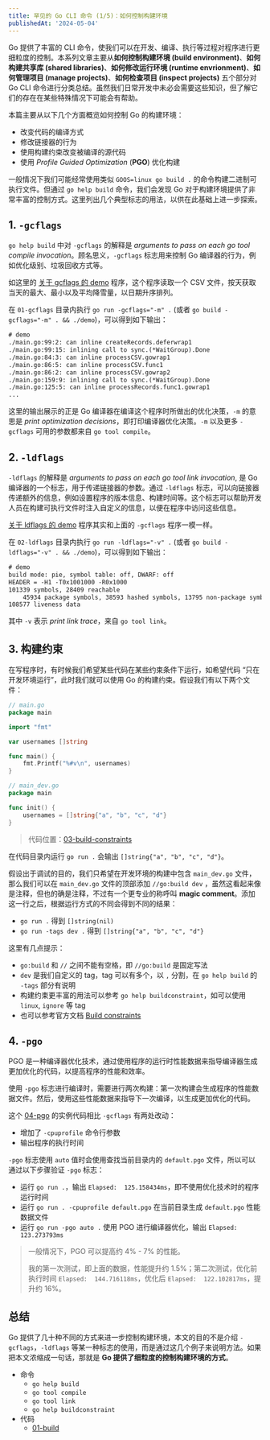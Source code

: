 ```yaml
---
title: 罕见的 Go CLI 命令 (1/5)：如何控制构建环境
publishedAt: '2024-05-04'
---
```


Go 提供了丰富的 CLI 命令，使我们可以在开发、编译、执行等过程对程序进行更细粒度的控制。本系列文章主要从**如何控制构建环境 (build environment)**、**如何构建共享库 (shared libraries)**、**如何修改运行环境 (runtime envrionment)**、**如何管理项目 (manage projects)**、**如何检查项目 (inspect projects)** 五个部分对 Go CLI 命令进行分类总结。虽然我们日常开发中未必会需要这些知识，但了解它们的存在在某些特殊情况下可能会有帮助。

本篇主要从以下几个方面概览如何控制 Go 的构建环境：

- 改变代码的编译方式
- 修改链接器的行为
- 使用构建约束改变被编译的源代码
- 使用 *Profile Guided Optimization* (**PGO**) 优化构建

一般情况下我们可能经常使用类似 `GOOS=linux go build .` 的命令构建二进制可执行文件。但通过 `go help build` 命令，我们会发现 Go 对于构建环境提供了非常丰富的控制方式。这里列出几个典型标志的用法，以供在此基础上进一步探索。

## 1. `-gcflags`

`go help build` 中对 `-gcflags` 的解释是 *arguments to pass on each go tool compile invocation*。顾名思义，`-gcflags` 标志用来控制 Go 编译器的行为，例如优化级别、垃圾回收方式等。

如这里的 [关于 gcflags 的 demo](https://github.com/GaiheiluKamei/notecodes/tree/master/01-go-cli/01-build/01-gcflags) 程序，这个程序读取一个 CSV 文件，按天获取当天的最大、最小以及平均降雪量，以日期升序排列。

在 `01-gcflags` 目录内执行 `go run -gcflags="-m" .` (或者 `go build -gcflags="-m" . && ./demo`)，可以得到如下输出：

```txt
# demo
./main.go:99:2: can inline createRecords.deferwrap1
./main.go:99:15: inlining call to sync.(*WaitGroup).Done
./main.go:84:3: can inline processCSV.gowrap1
./main.go:86:5: can inline processCSV.func1
./main.go:86:2: can inline processCSV.gowrap2
./main.go:159:9: inlining call to sync.(*WaitGroup).Done
./main.go:125:5: can inline processRecords.func1.gowrap1
...
```

这里的输出展示的正是 Go 编译器在编译这个程序时所做出的优化决策，`-m` 的意思是 *print optimization decisions*，即打印编译器优化决策。`-m` 以及更多 `-gcflags` 可用的参数都来自 `go tool compile`。

## 2. `-ldflags`

`-ldflags` 的解释是 *arguments to pass on each go tool link invocation*, 是 Go 编译器的一个标志，用于传递链接器的参数。通过 `-ldflags` 标志，可以向链接器传递额外的信息，例如设置程序的版本信息、构建时间等。这个标志可以帮助开发人员在构建可执行文件时注入自定义的信息，以便在程序中访问这些信息。

[关于 ldflags 的 demo](https://github.com/GaiheiluKamei/notecodes/tree/master/01-go-cli/01-build/02-ldflags) 程序其实和上面的 `-gcflags` 程序一模一样。

在 `02-ldflags` 目录内执行 `go run -ldflags="-v" .` (或者 `go build -ldflags="-v" . && ./demo`)，可以得到如下输出：

```txt
# demo
build mode: pie, symbol table: off, DWARF: off
HEADER = -H1 -T0x1001000 -R0x1000
101339 symbols, 28409 reachable
    45934 package symbols, 38593 hashed symbols, 13795 non-package symbols, 3017 external symbols
108577 liveness data
```

其中 `-v` 表示 *print link trace*，来自 `go tool link`。

## 3. 构建约束

在写程序时，有时候我们希望某些代码在某些约束条件下运行，如希望代码 “只在开发环境运行”，此时我们就可以使用 Go 的构建约束。假设我们有以下两个文件：

```go
// main.go
package main

import "fmt"

var usernames []string

func main() {
    fmt.Printf("%#v\n", usernames)
}

// main_dev.go
package main

func init() {
    usernames = []string{"a", "b", "c", "d"}
}
```

> 代码位置：[03-build-constraints](https://github.com/GaiheiluKamei/notecodes/tree/master/01-go-cli/01-build/03-build-constraints)

在代码目录内运行 `go run .` 会输出 `[]string{"a", "b", "c", "d"}`。

假设出于调试的目的，我们只希望在开发环境的构建中包含 `main_dev.go` 文件，那么我们可以在 `main_dev.go` 文件的顶部添加 `//go:build dev` ，虽然这看起来像是注释，但也的确是注释，不过有一个更专业的称呼叫 **magic comment**。添加这一行之后，根据运行方式的不同会得到不同的结果：

- `go run .` 得到 `[]string(nil)`
- `go run -tags dev .` 得到 `[]string{"a", "b", "c", "d"}`

这里有几点提示：

- `go:build` 和 `//` 之间不能有空格，即 `//go:build` 是固定写法
- `dev` 是我们自定义的 tag，tag 可以有多个，以 `,` 分割，在 `go help build` 的 `-tags` 部分有说明
- 构建约束更丰富的用法可以参考 `go help buildconstraint`，如可以使用 `linux`, `ignore` 等 tag
- 也可以参考官方文档 [Build constraints](https://pkg.go.dev/cmd/go#hdr-Build_constraints)

## 4. `-pgo`

PGO 是一种编译器优化技术，通过使用程序的运行时性能数据来指导编译器生成更加优化的代码，以提高程序的性能和效率。

使用 `-pgo` 标志进行编译时，需要进行两次构建：第一次构建会生成程序的性能数据文件。然后，使用这些性能数据来指导下一次编译，以生成更加优化的代码。

这个 [04-pgo](https://github.com/GaiheiluKamei/notecodes/tree/master/01-go-cli/01-build/04-pgo) 的实例代码相比 `-gcflags` 有两处改动：

- 增加了 `-cpuprofile` 命令行参数
- 输出程序的执行时间

`-pgo` 标志使用 `auto` 值时会使用查找当前目录内的 `default.pgo` 文件，所以可以通过以下步骤验证 `-pgo` 标志：

- 运行 `go run .`，输出 `Elapsed:  125.158434ms`，即不使用优化技术时的程序运行时间
- 运行 `go run . -cpuprofile default.pgo` 在当前目录生成 `default.pgo` 性能数据文件
- 运行 `go run -pgo auto .` 使用 PGO 进行编译器优化，输出 `Elapsed:  123.273793ms`

> 一般情况下，PGO 可以提高约 4% - 7% 的性能。
>
> 我的第一次测试，即上面的数据，性能提升约 1.5%；第二次测试，优化前执行时间 `Elapsed:  144.716118ms`，优化后 `Elapsed:  122.102817ms`，提升约 16%。

## 总结

Go 提供了几十种不同的方式来进一步控制构建环境，本文的目的不是介绍 `-gcflags`，`-ldflags` 等某一种标志的使用，而是通过这几个例子来说明方法。如果把本文浓缩成一句话，那就是 **Go 提供了细粒度的控制构建环境的方式**。

- 命令
  - `go help build`
  - `go tool compile`
  - `go tool link`
  - `go help buildconstraint`
- 代码
  - [01-build](https://github.com/GaiheiluKamei/notecodes/tree/master/01-go-cli/01-build)
